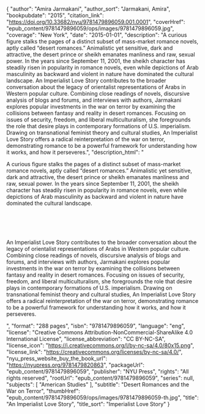 {
  "author": "Amira Jarmakani",
  "author_sort": "Jarmakani, Amira",
  "bookpubdate": "2015",
  "citation_link": "https://doi.org/10.33682/nyu/9781479896059.001.0001",
  "coverHref": "epub_content/9781479896059/ops/images/9781479896059.jpg",
  "coverage": "New York",
  "date": "2015-01-01",
  "description": "A curious figure stalks the pages of a distinct subset of mass-market romance novels, aptly called &#8220;desert romances.&#8221; Animalistic yet sensitive, dark and attractive, the desert prince or sheikh emanates manliness and raw, sexual power. In the years since September 11, 2001, the sheikh character has steadily risen in popularity in romance novels, even while depictions of Arab masculinity as backward and violent in nature have dominated the cultural landscape.   An Imperialist Love Story contributes to the broader conversation about the legacy of orientalist representations of Arabs in Western popular culture. Combining close readings of novels, discursive analysis of blogs and forums, and interviews with authors, Jarmakani explores popular investments in the war on terror by examining the collisions between fantasy and reality in desert romances. Focusing on issues of security, freedom, and liberal multiculturalism, she foregrounds the role that desire plays in contemporary formations of U.S. imperialism. Drawing on transnational feminist theory and cultural studies, An Imperialist Love Story offers a radical reinterpretation of the war on terror, demonstrating romance to be a powerful framework for understanding how it works, and how it perseveres.",
  "description_html": "<p>A curious figure stalks the pages of a distinct subset of mass-market romance novels, aptly called &#8220;desert romances.&#8221; Animalistic yet sensitive, dark and attractive, the desert prince or sheikh emanates manliness and raw, sexual power. In the years since September 11, 2001, the sheikh character has steadily risen in popularity in romance novels, even while depictions of Arab masculinity as backward and violent in nature have dominated the cultural landscape.   <br><br><br><br><br><br>An Imperialist Love Story contributes to the broader conversation about the legacy of orientalist representations of Arabs in Western popular culture. Combining close readings of novels, discursive analysis of blogs and forums, and interviews with authors, Jarmakani explores popular investments in the war on terror by examining the collisions between fantasy and reality in desert romances. Focusing on issues of security, freedom, and liberal multiculturalism, she foregrounds the role that desire plays in contemporary formations of U.S. imperialism. Drawing on transnational feminist theory and cultural studies, An Imperialist Love Story offers a radical reinterpretation of the war on terror, demonstrating romance to be a powerful framework for understanding how it works, and how it perseveres.</p>",
  "format": "288 pages",
  "isbn": "9781479896059",
  "language": "eng",
  "license": "Creative Commons Attribution-NonCommercial-ShareAlike 4.0 International License",
  "license_abbreviation": "CC BY-NC-SA",
  "license_icon": "https://i.creativecommons.org/l/by-nc-sa/4.0/80x15.png",
  "license_link": "https://creativecommons.org/licenses/by-nc-sa/4.0/",
  "nyu_press_website_buy_the_book_url": "https://nyupress.org/9781479820863",
  "packageUrl": "epub_content/9781479896059",
  "publisher": "NYU Press",
  "rights": "All rights reserved",
  "rootUrl": "epub_content/9781479896059",
  "series": null,
  "subjects": [
    "American Studies"
  ],
  "subtitle": "Desert Romances and the War on Terror",
  "thumbHref": "epub_content/9781479896059/ops/images/9781479896059-th.jpg",
  "title": "An Imperialist Love Story",
  "title_sort": "Imperialist Love Story"
}

